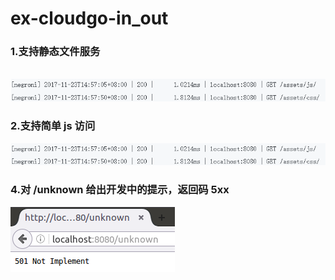 # ex-cloudgo-in_out

### 1.支持静态文件服务
 
![image](https://github.com/lqAsuna/ex-cloudgo-in_out/blob/master/image/res_0.png)

### 2.支持简单 js 访问

![image](https://github.com/lqAsuna/ex-cloudgo-in_out/blob/master/image/res_1.png)


### 4.对 /unknown 给出开发中的提示，返回码 5xx

![image](https://github.com/lqAsuna/ex-cloudgo-in_out/blob/master/image/res_3.png)
